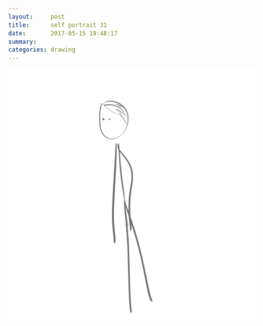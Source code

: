 ```yaml
---
layout:     post
title:      self portrait 31
date:       2017-05-15 19:48:17
summary:    
categories: drawing
---
```

![self portrait 31](/images/diary/self-portrait-31.png ".")
